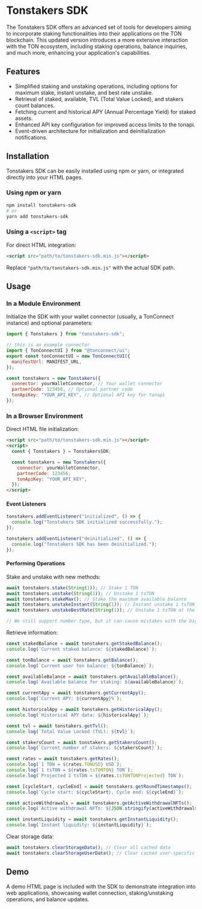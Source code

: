 
# Tonstakers SDK

The Tonstakers SDK offers an advanced set of tools for developers aiming to incorporate staking functionalities into their applications on the TON blockchain. This updated version introduces a more extensive interaction with the TON ecosystem, including staking operations, balance inquiries, and much more, enhancing your application's capabilities.

## Features

- Simplified staking and unstaking operations, including options for maximum stake, instant unstake, and best rate unstake.
- Retrieval of staked, available, TVL (Total Value Locked), and stakers count balances.
- Fetching current and historical APY (Annual Percentage Yield) for staked assets.
- Enhanced API key configuration for improved access limits to the tonapi.
- Event-driven architecture for initialization and deinitialization notifications.

## Installation

Tonstakers SDK can be easily installed using npm or yarn, or integrated directly into your HTML pages.

### Using npm or yarn

```bash
npm install tonstakers-sdk
# or
yarn add tonstakers-sdk
```

### Using a `<script>` tag

For direct HTML integration:

```html
<script src="path/to/tonstakers-sdk.min.js"></script>
```

Replace `"path/to/tonstakers-sdk.min.js"` with the actual SDK path.

## Usage

### In a Module Environment

Initialize the SDK with your wallet connector (usually, a TonConnect instance) and optional parameters:

```javascript
import { Tonstakers } from "tonstakers-sdk";

// this is an example connector
import { TonConnectUI } from "@tonconnect/ui";
export const tonConnectUI = new TonConnectUI({
  manifestUrl: MANIFEST_URL,
});

const tonstakers = new Tonstakers({
  connector: yourWalletConnector, // Your wallet connector
  partnerCode: 123456, // Optional partner code
  tonApiKey: "YOUR_API_KEY", // Optional API key for tonapi
});
```

### In a Browser Environment

Direct HTML file initialization:

```html
<script src="path/to/tonstakers-sdk.min.js"></script>
<script>
  const { Tonstakers } = TonstakersSDK;

  const tonstakers = new Tonstakers({
    connector: yourWalletConnector,
    partnerCode: 123456,
    tonApiKey: "YOUR_API_KEY",
  });
</script>
```

#### Event Listeners

```javascript
tonstakers.addEventListener("initialized", () => {
  console.log("Tonstakers SDK initialized successfully.");
});

tonstakers.addEventListener("deinitialized", () => {
  console.log("Tonstakers SDK has been deinitialized.");
});
```

#### Performing Operations

Stake and unstake with new methods:

```javascript
await tonstakers.stake(String(1)); // Stake 1 TON
await tonstakers.unstake(String(1)); // Unstake 1 tsTON
await tonstakers.stakeMax(); // Stake the maximum available balance
await tonstakers.unstakeInstant(String(1)); // Instant unstake 1 tsTON
await tonstakers.unstakeBestRate(String(1)); // Unstake 1 tsTON at the best available rate

// We still support number type, but it can cause mistakes with the big values.
```

Retrieve information:

```javascript
const stakedBalance = await tonstakers.getStakedBalance();
console.log(`Current staked balance: ${stakedBalance}`);

const tonBalance = await tonstakers.getBalance();
console.log(`Current user ton balance: ${tonBalance}`);

const availableBalance = await tonstakers.getAvailableBalance();
console.log(`Available balance for staking: ${availableBalance}`);

const currentApy = await tonstakers.getCurrentApy();
console.log(`Current APY: ${currentApy}%`);

const historicalApy = await tonstakers.getHistoricalApy();
console.log(`Historical APY data: ${historicalApy}`);

const tvl = await tonstakers.getTvl();
console.log(`Total Value Locked (TVL): ${tvl}`);

const stakersCount = await tonstakers.getStakersCount();
console.log(`Current number of stakers: ${stakersCount}`);

const rates = await tonstakers.getRates();
console.log(`1 TON = ${rates.TONUSD} USD`);
console.log(`1 tsTON = ${rates.tsTONTON} TON`);
console.log(`Projected 1 tsTON = ${rates.tsTONTONProjected} TON`);

const [cycleStart, cycleEnd] = await tonstakers.getRoundTimestamps();
console.log(`Cycle start: ${cycleStart}, Cycle end: ${cycleEnd}`);

const activeWithdrawals = await tonstakers.getActiveWithdrawalNFTs();
console.log(`Active withdrawal NFTs: ${JSON.stringify(activeWithdrawals)}`);

const instantLiquidity = await tonstakers.getInstantLiquidity();
console.log(`Instant liquidity: ${instantLiquidity}`);
```

Clear storage data:

```javascript
await tonstakers.clearStorageData(); // Clear all cached data
await tonstakers.clearStorageUserData(); // Clear cached user-specific data
```

## Demo

A demo HTML page is included with the SDK to demonstrate integration into web applications, showcasing wallet connection, staking/unstaking operations, and balance updates.
